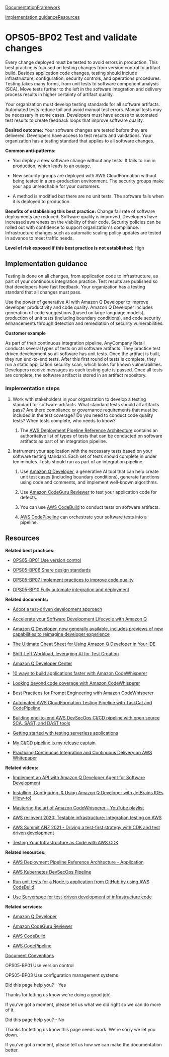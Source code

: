 [Documentation](/index.html)[Framework](welcome.html)

[Implementation guidance](#implementation-guidance)[Resources](#resources)

# OPS05-BP02 Test and validate changes

Every change deployed must be tested to avoid errors in production. This best practice is focused on testing changes from version control to artifact build. Besides application code changes, testing should include infrastructure, configuration, security controls, and operations procedures. Testing takes many forms, from unit tests to software component analysis (SCA). Move tests further to the left in the software integration and delivery process results in higher certainty of artifact quality.

Your organization must develop testing standards for all software artifacts. Automated tests reduce toil and avoid manual test errors. Manual tests may be necessary in some cases. Developers must have access to automated test results to create feedback loops that improve software quality.

**Desired outcome:** Your software changes are tested before they are delivered. Developers have access to test results and validations. Your organization has a testing standard that applies to all software changes.

**Common anti-patterns:**

* You deploy a new software change without any tests. It fails to run in production, which leads to an outage.

* New security groups are deployed with AWS CloudFormation without being tested in a pre-production environment. The security groups make your app unreachable for your customers.

* A method is modified but there are no unit tests. The software fails when it is deployed to production.

**Benefits of establishing this best practice:** Change fail rate of software deployments are reduced. Software quality is improved. Developers have increased awareness on the viability of their code. Security policies can be rolled out with confidence to support organization's compliance. Infrastructure changes such as automatic scaling policy updates are tested in advance to meet traffic needs.

**Level of risk exposed if this best practice is not established:** High

## Implementation guidance

Testing is done on all changes, from application code to infrastructure, as part of your continuous integration practice. Test results are published so that developers have fast feedback. Your organization has a testing standard that all changes must pass.

Use the power of generative AI with Amazon Q Developer to improve developer productivity and code quality. Amazon Q Developer includes generation of code suggestions (based on large language models), production of unit tests (including boundary conditions), and code security enhancements through detection and remediation of security vulnerabilities.

**Customer example**

As part of their continuous integration pipeline, AnyCompany Retail conducts several types of tests on all software artifacts. They practice test driven development so all software has unit tests. Once the artifact is built, they run end-to-end tests. After this first round of tests is complete, they run a static application security scan, which looks for known vulnerabilities. Developers receive messages as each testing gate is passed. Once all tests are complete, the software artifact is stored in an artifact repository.

### Implementation steps

1. Work with stakeholders in your organization to develop a testing standard for software artifacts. What standard tests should all artifacts pass? Are there compliance or governance requirements that must be included in the test coverage? Do you need to conduct code quality tests? When tests complete, who needs to know?

   1. The [AWS Deployment Pipeline Reference Architecture](https://pipelines.devops.aws.dev/) contains an authoritative list of types of tests that can be conducted on software artifacts as part of an integration pipeline.

2. Instrument your application with the necessary tests based on your software testing standard. Each set of tests should complete in under ten minutes. Tests should run as part of an integration pipeline.

   1. Use [Amazon Q Developer](https://docs.aws.amazon.com/amazonq/latest/qdeveloper-ug/what-is.html), a generative AI tool that can help create unit test cases (including boundary conditions), generate functions using code and comments, and implement well-known algorithms.

   2. Use [Amazon CodeGuru Reviewer](https://docs.aws.amazon.com/codeguru/latest/reviewer-ug/welcome.html) to test your application code for defects.

   3. You can use [AWS CodeBuild](https://docs.aws.amazon.com/codebuild/latest/userguide/welcome.html) to conduct tests on software artifacts.

   4. [AWS CodePipeline](https://docs.aws.amazon.com/codepipeline/latest/userguide/welcome.html) can orchestrate your software tests into a pipeline.

## Resources

**Related best practices:**

* [OPS05-BP01 Use version control](https://docs.aws.amazon.com/wellarchitected/latest/operational-excellence-pillar/ops_dev_integ_version_control.html)

* [OPS05-BP06 Share design standards](https://docs.aws.amazon.com/wellarchitected/latest/operational-excellence-pillar/ops_dev_integ_share_design_stds.html)

* [OPS05-BP07 Implement practices to improve code quality](https://docs.aws.amazon.com/wellarchitected/latest/operational-excellence-pillar/ops_dev_integ_code_quality.html)

* [OPS05-BP10 Fully automate integration and deployment](https://docs.aws.amazon.com/wellarchitected/latest/operational-excellence-pillar/ops_dev_integ_auto_integ_deploy.html)

**Related documents:**

* [Adopt a test-driven development approach](https://docs.aws.amazon.com/prescriptive-guidance/latest/best-practices-cdk-typescript-iac/development-best-practices.html)

* [Accelerate your Software Development Lifecycle with Amazon Q](https://aws.amazon.com/blogs/devops/accelerate-your-software-development-lifecycle-with-amazon-q/)

* [Amazon Q Developer, now generally available, includes previews of new capabilities to reimagine developer experience](https://aws.amazon.com/blogs/aws/amazon-q-developer-now-generally-available-includes-new-capabilities-to-reimagine-developer-experience/)

* [The Ultimate Cheat Sheet for Using Amazon Q Developer in Your IDE](https://community.aws/content/2eYoqeFRqaVnk900emsknDfzhfW/the-ultimate-cheat-sheet-for-using-amazon-q-developer-in-your-ide)

* [Shift-Left Workload, leveraging AI for Test Creation](https://community.aws/content/2gBZtC94gPzaCQRnt4P0rIYWuBx/shift-left-workload-leveraging-ai-for-test-creation)

* [Amazon Q Developer Center](https://aws.amazon.com/developer/generative-ai/amazon-q/)

* [10 ways to build applications faster with Amazon CodeWhisperer](https://aws.amazon.com/blogs/devops/10-ways-to-build-applications-faster-with-amazon-codewhisperer/)

* [Looking beyond code coverage with Amazon CodeWhisperer](https://aws.amazon.com/blogs/devops/looking-beyond-code-coverage-with-amazon-codewhisperer/)

* [Best Practices for Prompt Engineering with Amazon CodeWhisperer](https://aws.amazon.com/blogs/devops/best-practices-for-prompt-engineering-with-amazon-codewhisperer/)

* [Automated AWS CloudFormation Testing Pipeline with TaskCat and CodePipeline](https://aws.amazon.com/blogs/devops/automated-cloudformation-testing-pipeline-with-taskcat-and-codepipeline/)

* [Building end-to-end AWS DevSecOps CI/CD pipeline with open source SCA, SAST, and DAST tools](https://aws.amazon.com/blogs/devops/building-end-to-end-aws-devsecops-ci-cd-pipeline-with-open-source-sca-sast-and-dast-tools/)

* [Getting started with testing serverless applications](https://aws.amazon.com/blogs/compute/getting-started-with-testing-serverless-applications/)

* [My CI/CD pipeline is my release captain](https://aws.amazon.com/builders-library/cicd-pipeline/)

* [Practicing Continuous Integration and Continuous Delivery on AWS Whitepaper](https://docs.aws.amazon.com/whitepapers/latest/practicing-continuous-integration-continuous-delivery/welcome.html)

**Related videos:**

* [Implement an API with Amazon Q Developer Agent for Software Development](https://www.youtube.com/watch?v=U4XEvJUvff4)

* [Installing, Configuring, & Using Amazon Q Developer with JetBrains IDEs (How-to)](https://www.youtube.com/watch?v=-iQfIhTA4J0)

* [Mastering the art of Amazon CodeWhisperer - YouTube playlist](https://www.youtube.com/playlist?list=PLDqi6CuDzubxzL-yIqgQb9UbbceYdKhpK)

* [AWS re:Invent 2020: Testable infrastructure: Integration testing on AWS](https://www.youtube.com/watch?v=KJC380Juo2w)

* [AWS Summit ANZ 2021 - Driving a test-first strategy with CDK and test driven development](https://www.youtube.com/watch?v=1R7G_wcyd3s)

* [Testing Your Infrastructure as Code with AWS CDK](https://www.youtube.com/watch?v=fWtuwGSoSOU)

**Related resources:**

* [AWS Deployment Pipeline Reference Architecture - Application](https://pipelines.devops.aws.dev/application-pipeline/index.html)

* [AWS Kubernetes DevSecOps Pipeline](https://github.com/aws-samples/devsecops-cicd-containers)

* [Run unit tests for a Node.js application from GitHub by using AWS CodeBuild](https://docs.aws.amazon.com/prescriptive-guidance/latest/patterns/run-unit-tests-for-a-node-js-application-from-github-by-using-aws-codebuild.html)

* [Use Serverspec for test-driven development of infrastructure code](https://docs.aws.amazon.com/prescriptive-guidance/latest/patterns/use-serverspec-for-test-driven-development-of-infrastructure-code.html)

**Related services:**

* [Amazon Q Developer](https://aws.amazon.com/q/developer/)

* [Amazon CodeGuru Reviewer](https://docs.aws.amazon.com/codeguru/latest/reviewer-ug/welcome.html)

* [AWS CodeBuild](https://docs.aws.amazon.com/codebuild/latest/userguide/welcome.html)

* [AWS CodePipeline](https://docs.aws.amazon.com/codepipeline/latest/userguide/welcome.html)


[Document Conventions](/general/latest/gr/docconventions.html)

OPS05-BP01 Use version control

OPS05-BP03 Use configuration management systems

Did this page help you? - Yes

Thanks for letting us know we're doing a good job!

If you've got a moment, please tell us what we did right so we can do more of it.

Did this page help you? - No

Thanks for letting us know this page needs work. We're sorry we let you down.

If you've got a moment, please tell us how we can make the documentation better.</awsdocs-view></awsui-app-layout>
